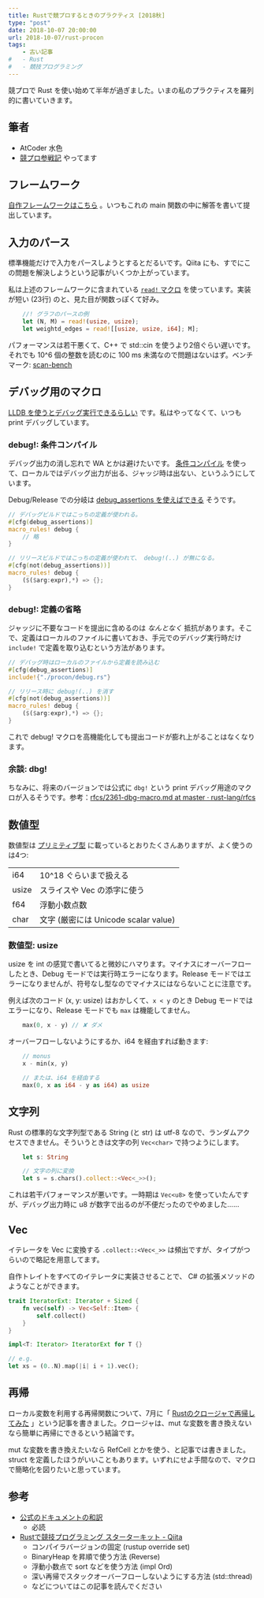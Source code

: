 ```yaml
---
title: Rustで競プロするときのプラクティス [2018秋]
type: "post"
date: 2018-10-07 20:00:00
url: 2018-10-07/rust-procon
tags:
    - 古い記事
#   - Rust
#   - 競技プログラミング
---
```


<!--more-->

競プロで Rust を使い始めて半年が過ぎました。いまの私のプラクティスを羅列的に書いていきます。

## 筆者

- AtCoder 水色
- [競プロ参戦記](https://note.mu/vain0x/n/ndcec1623a167) やってます

## フレームワーク

[自作フレームワークはこちら](https://github.com/vain0x/procon/blob/f016133b83c42196837e1b2490ecb5e57ce1ff40/rust/src/main.rs) 。いつもこれの main 関数の中に解答を書いて提出しています。

## 入力のパース

標準機能だけで入力をパースしようとするとだるいです。Qiita にも、すでにこの問題を解決しようという記事がいくつか上がっています。

私は上述のフレームワークに含まれている [`read!` マクロ](https://github.com/vain0x/procon/blob/f016133b83c42196837e1b2490ecb5e57ce1ff40/rust/src/main.rs#L25-L47) を使っています。実装が短い (23行) のと、見た目が関数っぽくて好み。

```rust
    //! グラフのパースの例
    let (N, M) = read!(usize, usize);
    let weightd_edges = read![[usize, usize, i64]; M];
```

パフォーマンスは若干悪くて、C++ で std::cin を使うより2倍ぐらい遅いです。それでも 10^6 個の整数を読むのに 100 ms 未満なので問題はないはず。ベンチマーク: [scan-bench](https://github.com/vain0x/scan-bench)

## デバッグ用のマクロ

[LLDB を使うとデバッグ実行できるらしい](https://qiita.com/yamoridon/items/3be3f0515a79567a0588) です。私はやってなくて、いつも print デバッグしています。

### debug!: 条件コンパイル

デバッグ出力の消し忘れで WA とかは避けたいです。 [条件コンパイル](https://doc.rust-jp.rs/the-rust-programming-language-ja/1.9/book/conditional-compilation.html) を使って、ローカルではデバッグ出力が出る、ジャッジ時は出ない、というふうにしています。

Debug/Release での分岐は [debug_assertions を使えばできる](https://users.rust-lang.org/t/conditional-compilation-for-debug-release/1098/3) そうです。

```rust
// デバッグビルドではこっちの定義が使われる。
#[cfg(debug_assertions)]
macro_rules! debug {
    // 略
}

// リリースビルドではこっちの定義が使われて、 debug!(..) が無になる。
#[cfg(not(debug_assertions))]
macro_rules! debug {
    ($($arg:expr),*) => {};
}
```

### debug!: 定義の省略

ジャッジに不要なコードを提出に含めるのは *なんとなく* 抵抗があります。そこで、定義はローカルのファイルに書いておき、手元でのデバッグ実行時だけ `include!` で定義を取り込むという方法があります。

```rust
// デバッグ時はローカルのファイルから定義を読み込む
#[cfg(debug_assertions)]
include!{"./procon/debug.rs"}

// リリース時に debug!(..) を消す
#[cfg(not(debug_assertions))]
macro_rules! debug {
    ($($arg:expr),*) => {};
}
```

これで debug! マクロを高機能化しても提出コードが膨れ上がることはなくなります。

### 余談: dbg!

ちなみに、将来のバージョンでは公式に `dbg!` という print デバッグ用途のマクロが入るそうです。参考：[rfcs/2361-dbg-macro.md at master · rust-lang/rfcs](https://github.com/rust-lang/rfcs/blob/master/text/2361-dbg-macro.md)

## 数値型

数値型は [プリミティブ型](https://doc.rust-jp.rs/the-rust-programming-language-ja/1.9/book/primitive-types.html) に載っているとおりたくさんありますが、よく使うのは4つ:

|||
|:-----|:----|
| i64 | 10^18 ぐらいまで扱える |
| usize | スライスや Vec の添字に使う |
| f64 | 浮動小数点数 |
| char | 文字 (厳密には Unicode scalar value) |

### 数値型: usize

usize を int の感覚で書いてると微妙にハマります。マイナスにオーバーフローしたとき、Debug モードでは実行時エラーになります。Release モードではエラーになりませんが、符号なし型なのでマイナスにはならないことに注意です。

例えば次のコード (x, y: usize) はおかしくて、`x < y` のとき Debug モードではエラーになり、Release モードでも `max` は機能してません。

```rust
    max(0, x - y) // ✘ ダメ
```

オーバーフローしないようにするか、i64 を経由すれば動きます:

```rust
    // monus
    x - min(x, y)

    // または、i64 を経由する
    max(0, x as i64 - y as i64) as usize
```

## 文字列

Rust の標準的な文字列型である String (と str) は utf-8 なので、ランダムアクセスできません。そういうときは文字の列 `Vec<char>` で持つようにします。

```rust
    let s: String

    // 文字の列に変換
    let s = s.chars().collect::<Vec<_>>();
```

これは若干パフォーマンスが悪いです。一時期は `Vec<u8>` を使っていたんですが、デバッグ出力時に u8 が数字で出るのが不便だったのでやめました……

## Vec

イテレータを Vec に変換する `.collect::<Vec<_>>` は頻出ですが、タイプがつらいので略記を用意してます。

自作トレイトをすべてのイテレータに実装させることで、 C# の拡張メソッドのようなことができます。

```rust
trait IteratorExt: Iterator + Sized {
    fn vec(self) -> Vec<Self::Item> {
        self.collect()
    }
}

impl<T: Iterator> IteratorExt for T {}
```

```rust
// e.g.
let xs = (0..N).map(|i| i + 1).vec();
```

## 再帰

ローカル変数を利用する再帰関数について、7月に「 [Rustのクロージャで再帰してみた](https://qiita.com/vain0x/items/90c9580aa34926160ac1) 」という記事を書きました。クロージャは、mut な変数を書き換えないなら簡単に再帰にできるという結論です。

mut な変数を書き換えたいなら RefCell とかを使う、と記事では書きました。struct を定義したほうがいいこともあります。いずれにせよ手間なので、マクロで簡略化を図りたいと思っています。

## 参考

- [公式のドキュメントの和訳](https://doc.rust-jp.rs/the-rust-programming-language-ja/1.9/book/)
    - 必読
- [Rustで競技プログラミング スターターキット - Qiita](https://qiita.com/hatoo@github/items/fa14ad36a1b568d14f3e)
    - コンパイラバージョンの固定 (rustup override set)
    - BinaryHeap を昇順で使う方法 (Reverse)
    - 浮動小数点で sort などを使う方法 (impl Ord)
    - 深い再帰でスタックオーバーフローしないようにする方法 (std::thread)
    - などについてはこの記事を読んでください
